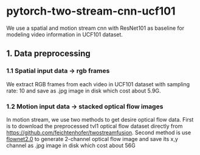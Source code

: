 # pytorch-two-stream-cnn-ucf101
We use a spatial and motion stream cnn with ResNet101 as baseline for modeling video information in UCF101 dataset.

## 1. Data preprocessing
  ### 1.1 Spatial input data -> rgb frames
  We extract RGB frames from each video in UCF101 dataset with sampling rate: 10 and save as .jpg image in disk which cost about 5.9G.
  ### 1.2 Motion input data -> stacked optical flow images
  In motion stream, we use two methods to get desire optical flow data. First is to download the preprocessed tvl1 optical flow dataset directly from https://github.com/feichtenhofer/twostreamfusion. Second method is use [flownet2.0](https://github.com/lmb-freiburg/flownet2-docker) to generate 2-channel optical flow image and save its x,y channel as .jpg image in disk which cost about 56G 
    
